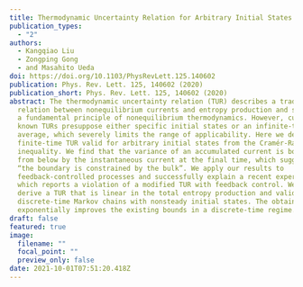 ```yaml
---
title: Thermodynamic Uncertainty Relation for Arbitrary Initial States
publication_types:
  - "2"
authors:
  - Kangqiao Liu
  - Zongping Gong
  - and Masahito Ueda
doi: https://doi.org/10.1103/PhysRevLett.125.140602
publication: Phys. Rev. Lett. 125, 140602 (2020)
publication_short: Phys. Rev. Lett. 125, 140602 (2020)
abstract: The thermodynamic uncertainty relation (TUR) describes a trade-off
  relation between nonequilibrium currents and entropy production and serves as
  a fundamental principle of nonequilibrium thermodynamics. However, currently
  known TURs presuppose either specific initial states or an infinite-time
  average, which severely limits the range of applicability. Here we derive a
  finite-time TUR valid for arbitrary initial states from the Cramér-Rao
  inequality. We find that the variance of an accumulated current is bounded
  from below by the instantaneous current at the final time, which suggests that
  “the boundary is constrained by the bulk”. We apply our results to
  feedback-controlled processes and successfully explain a recent experiment
  which reports a violation of a modified TUR with feedback control. We also
  derive a TUR that is linear in the total entropy production and valid for
  discrete-time Markov chains with nonsteady initial states. The obtained bound
  exponentially improves the existing bounds in a discrete-time regime.
draft: false
featured: true
image:
  filename: ""
  focal_point: ""
  preview_only: false
date: 2021-10-01T07:51:20.418Z
---
```

